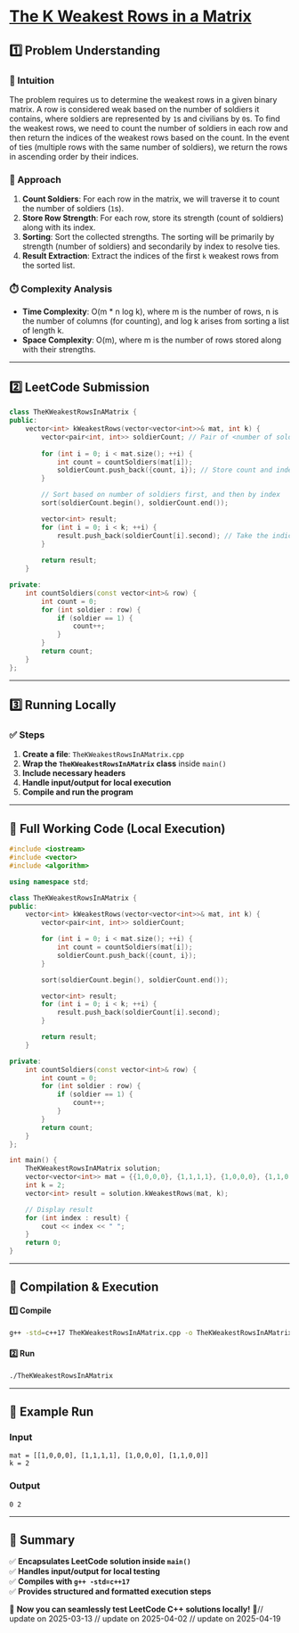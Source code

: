 # **[The K Weakest Rows in a Matrix](https://leetcode.com/problems/the-k-weakest-rows-in-a-matrix/description/)**  

## **1️⃣ Problem Understanding**  
### **📌 Intuition**  
The problem requires us to determine the weakest rows in a given binary matrix. A row is considered weak based on the number of soldiers it contains, where soldiers are represented by `1`s and civilians by `0`s. To find the weakest rows, we need to count the number of soldiers in each row and then return the indices of the weakest rows based on the count. In the event of ties (multiple rows with the same number of soldiers), we return the rows in ascending order by their indices.

### **🚀 Approach**  
1. **Count Soldiers**: For each row in the matrix, we will traverse it to count the number of soldiers (`1`s).
2. **Store Row Strength**: For each row, store its strength (count of soldiers) along with its index.
3. **Sorting**: Sort the collected strengths. The sorting will be primarily by strength (number of soldiers) and secondarily by index to resolve ties.
4. **Result Extraction**: Extract the indices of the first `k` weakest rows from the sorted list.

### **⏱️ Complexity Analysis**  
- **Time Complexity**: O(m * n log k), where m is the number of rows, n is the number of columns (for counting), and log k arises from sorting a list of length k.  
- **Space Complexity**: O(m), where m is the number of rows stored along with their strengths.

---  

## **2️⃣ LeetCode Submission**  
```cpp
class TheKWeakestRowsInAMatrix {
public:
    vector<int> kWeakestRows(vector<vector<int>>& mat, int k) {
        vector<pair<int, int>> soldierCount; // Pair of <number of soldiers, index>
        
        for (int i = 0; i < mat.size(); ++i) {
            int count = countSoldiers(mat[i]);
            soldierCount.push_back({count, i}); // Store count and index
        }

        // Sort based on number of soldiers first, and then by index
        sort(soldierCount.begin(), soldierCount.end());

        vector<int> result;
        for (int i = 0; i < k; ++i) {
            result.push_back(soldierCount[i].second); // Take the indices of the k weakest rows
        }
        
        return result;
    }

private:
    int countSoldiers(const vector<int>& row) {
        int count = 0;
        for (int soldier : row) {
            if (soldier == 1) {
                count++;
            }
        }
        return count;
    }
};
```  

---  

## **3️⃣ Running Locally**  
### **✅ Steps**  
1. **Create a file**: `TheKWeakestRowsInAMatrix.cpp`  
2. **Wrap the `TheKWeakestRowsInAMatrix` class** inside `main()`  
3. **Include necessary headers**  
4. **Handle input/output for local execution**  
5. **Compile and run the program**  

---  

## **📝 Full Working Code (Local Execution)**  
```cpp
#include <iostream>
#include <vector>
#include <algorithm>

using namespace std;

class TheKWeakestRowsInAMatrix {
public:
    vector<int> kWeakestRows(vector<vector<int>>& mat, int k) {
        vector<pair<int, int>> soldierCount;

        for (int i = 0; i < mat.size(); ++i) {
            int count = countSoldiers(mat[i]);
            soldierCount.push_back({count, i});
        }

        sort(soldierCount.begin(), soldierCount.end());

        vector<int> result;
        for (int i = 0; i < k; ++i) {
            result.push_back(soldierCount[i].second);
        }

        return result;
    }

private:
    int countSoldiers(const vector<int>& row) {
        int count = 0;
        for (int soldier : row) {
            if (soldier == 1) {
                count++;
            }
        }
        return count;
    }
};

int main() {
    TheKWeakestRowsInAMatrix solution;
    vector<vector<int>> mat = {{1,0,0,0}, {1,1,1,1}, {1,0,0,0}, {1,1,0,0}};
    int k = 2;
    vector<int> result = solution.kWeakestRows(mat, k);

    // Display result
    for (int index : result) {
        cout << index << " ";
    }
    return 0;
}
```  

---  

## **🔧 Compilation & Execution**  
#### **1️⃣ Compile**  
```bash
g++ -std=c++17 TheKWeakestRowsInAMatrix.cpp -o TheKWeakestRowsInAMatrix
```  

#### **2️⃣ Run**  
```bash
./TheKWeakestRowsInAMatrix
```  

---  

## **🎯 Example Run**  
### **Input**  
```
mat = [[1,0,0,0], [1,1,1,1], [1,0,0,0], [1,1,0,0]]
k = 2
```  
### **Output**  
```
0 2 
```  

---  

## **📌 Summary**  
✅ **Encapsulates LeetCode solution inside `main()`**  
✅ **Handles input/output for local testing**  
✅ **Compiles with `g++ -std=c++17`**  
✅ **Provides structured and formatted execution steps**  

🚀 **Now you can seamlessly test LeetCode C++ solutions locally!** 🚀// update on 2025-03-13
// update on 2025-04-02
// update on 2025-04-19
